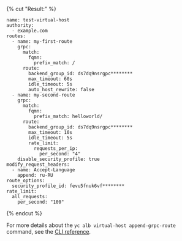 {% cut "Result:" %}

```text
name: test-virtual-host
authority:
  - example.com
routes:
  - name: my-first-route
    grpc:
      match:
        fqmn:
          prefix_match: /
      route:
        backend_group_id: ds7dq9nsrgpc********
        max_timeout: 60s
        idle_timeout: 5s
        auto_host_rewrite: false
  - name: my-second-route
    grpc:
      match:
        fqmn:
          prefix_match: helloworld/
      route:
        backend_group_id: ds7dq9nsrgpc********
        max_timeout: 10s
        idle_timeout: 5s
        rate_limit:
          requests_per_ip:
            per_second: "4"
    disable_security_profile: true
modify_request_headers:
  - name: Accept-Language
    append: ru-RU
route_options:
  security_profile_id: fevu5fnuk6vf********
rate_limit:
  all_requests:
    per_second: "100"
```

{% endcut %}

For more details about the `yc alb virtual-host append-grpc-route` command, see the [CLI reference](../../../cli/cli-ref/application-load-balancer/cli-ref/virtual-host/append-grpc-route.md).